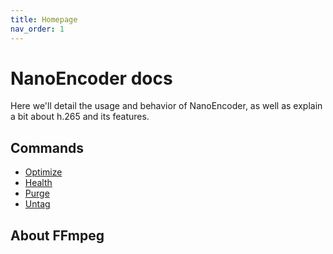 ```yaml
---
title: Homepage
nav_order: 1
---
```

# NanoEncoder docs
Here we'll detail the usage and behavior of NanoEncoder, as well as explain a bit about h.265 and its features.

## Commands
- [Optimize](commands/optimize.md)
- [Health](commands/health.md)
- [Purge](commands/purge.md)
- [Untag](commands/untag.md)

## About FFmpeg
